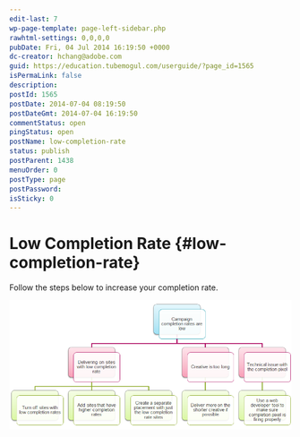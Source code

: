 ```yaml
---
edit-last: 7
wp-page-template: page-left-sidebar.php
rawhtml-settings: 0,0,0,0
pubDate: Fri, 04 Jul 2014 16:19:50 +0000
dc-creator: hchang@adobe.com
guid: https://education.tubemogul.com/userguide/?page_id=1565
isPermaLink: false
description: 
postId: 1565
postDate: 2014-07-04 08:19:50
postDateGmt: 2014-07-04 16:19:50
commentStatus: open
pingStatus: open
postName: low-completion-rate
status: publish
postParent: 1438
menuOrder: 0
postType: page
postPassword: 
isSticky: 0
---
```


# Low Completion Rate {#low-completion-rate}

Follow the steps below to increase your completion rate.

[ ![low completion rate](assets/low-completion-rate.png)](assets/low-completion-rate.png) 

